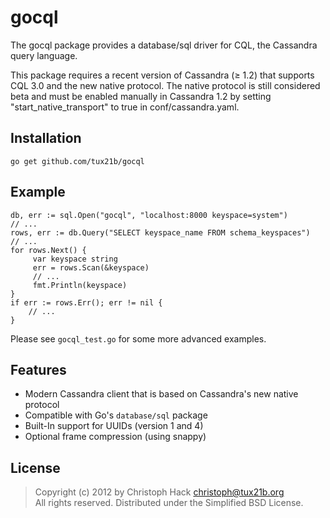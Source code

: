 gocql
=====

The gocql package provides a database/sql driver for CQL, the Cassandra
query language.

This package requires a recent version of Cassandra (≥ 1.2) that supports
CQL 3.0 and the new native protocol. The native protocol is still considered
beta and must be enabled manually in Cassandra 1.2 by setting
"start_native_transport" to true in conf/cassandra.yaml.

Installation
------------

    go get github.com/tux21b/gocql

Example
-------

    db, err := sql.Open("gocql", "localhost:8000 keyspace=system")
    // ...
    rows, err := db.Query("SELECT keyspace_name FROM schema_keyspaces")
    // ...
    for rows.Next() {
         var keyspace string
         err = rows.Scan(&keyspace)
         // ...
         fmt.Println(keyspace)
    }
    if err := rows.Err(); err != nil {
        // ...
    }

Please see `gocql_test.go` for some more advanced examples.

Features
--------

* Modern Cassandra client that is based on Cassandra's new native protocol
* Compatible with Go's `database/sql` package
* Built-In support for UUIDs (version 1 and 4)
* Optional frame compression (using snappy)

License
-------

> Copyright (c) 2012 by Christoph Hack <christoph@tux21b.org>  
> All rights reserved. Distributed under the Simplified BSD License.
